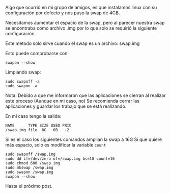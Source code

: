 Algo que ocurrió en mi grupo de amigos, es que instalamos linux
con su configuración por defecto y nos puso la swap de 4GB. 

Necesitamos aumentar el espacio de la swap, pero al parecer nuestra
swap se encontraba como archivo .img por lo que solo se requirió la 
siguiente configuración.

Este método solo sirve cuando el swap es un archivo: swap.img

Esto puede comprobarse con: 

    swapon --show

Limpiando swap:

    sudo swapoff -a
    sudo swapon -a

Nota: Debido a que me informaron que las aplicaciones se cierran al realizar
este proceso (Aunque en mi caso, no) Se recomienda cerrar las aplicaciones
y guardar los trabajo que se está realizando.

En mi caso tengo la salida:

    NAME      TYPE SIZE USED PRIO
    /swap.img file  8G   0B   -2

Si es el caso los siguientes comandos amplian la swap a 16G
Si que quiere más espacio, solo es modificar la variable `count`

    sudo swapoff /swap.img
    sudo dd if=/dev/zero of=/swap.img bs=1G count=16
    sudo chmod 600 /swap.img
    sudo mkswap /swap.img
    sudo swapon /swap.img
    swapon --show

Hasta el próximo post.